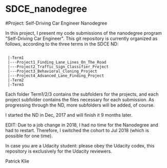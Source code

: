 # SDCE_nanodegree

#Project: Self-Driving Car Engineer Nanodegree

In this project, I present my code submissions of the nanodegree program "Self-Driving Car Engineer".
This git repository is currently organized as follows, according to the three terms in the SDCE ND:

<pre><code>
 |-Term1
 |---Project1_Finding_Lane_Lines_On_The_Road
 |---Project2_Traffic_Sign_Classifier_Project
 |---Project3_Behavioral_Cloning_Project
 |---Project4_Advanced_Lane_Finding_Project
 |-Term2
 |-Term3
</code></pre>

Each folder Term1/2/3 contains the subfolders for the projects, and each project subfolder contains the files necessary for each submission.
As progressing through the ND, more subfolders will be added, of course.

I started the ND in Dec, 2017 and will finish it 9 months later.

EDIT: Due to a job change in 2018, I had no time for the Nanodegree and had to restart. Therefore, I switched the cohort to Jul 2018 (which is possible for one time).

In case you are a Udacity student: please obey the Udacity codex, this repository is exclusively for the Udacity reviewers.

Patrick Klie
